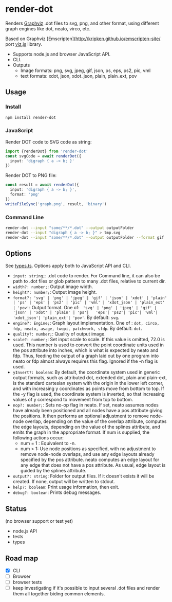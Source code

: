 # render-dot

Renders [Graphviz](http://www.graphviz.org) .dot files to svg, png, and other format, using different graph engines like dot, neato, virco, etc. 

Based on Graphviz [Emscripten](http://kripken.github.io/emscripten-site/ port [viz.js](https://github.com/mdaines/viz.js) library.

 * Supports node.js and browser JavaScript API.
 * CLI.
 * Outputs 
   * Image formats: png, svg, jpeg, gif, json, ps, eps, ps2, pic, vml
   * text formats: xdot, json, xdot_json, plain, plain_ext, pov

## Usage

### Install

```sh
npm install render-dot
```

### JavaScript

Render DOT code to SVG code as string:

```ts
import {renderDot} from 'render-dot'
const svgCode = await renderDot({
  input: 'digraph { a -> b; }'
})
```

Render DOT to PNG file:

```ts
const result = await renderDot({
  input: 'digraph { a -> b; }', 
  format: 'png'
})
writeFileSync('graph.png', result, 'binary')
```


### Command Line

```sh
render-dot --input "some/**/*.dot" --output outputFolder
render-dot --input "digraph { a -> b; }" > tmp.svg
render-dot --input "some/**/*.dot" --output outputFolder --format gif
```

## Options

See [types.ts](src/types.ts). Options apply both to JavaScript API and CLI.

 * `input: string;`: .dot code to render. For Command line, it can also be path to .dot files or glob pattern to many .dot
files, relative to current dir.
 * `width?: number;`: Output image width. 
 * `height?: number;`: Output image height. 
 * `format?: 'svg' | 'png' | 'jpeg' | 'gif' | 'json' | 'xdot' | 'plain' | 'ps' | 'eps' | 'ps2' | 'pic' | 'vml' | 'xdot_json' | 'plain_ext' | 'pov'`: Output format. One of: ` 'svg' | 'png' | 'jpeg' | 'gif' | 'json' | 'xdot' | 'plain' | 'ps'|   'eps'| 'ps2'| 'pic'| 'vml'| 'xdot_json'| 'plain_ext'| 'pov'`. By default: `svg`.
 * `engine?: Engine;`: Graph layout implementation. One of : `dot, circo, fdp, neato, asage, twopi, patchwork, sfdp`. By default: `dot`.
 * `quality?: number;`: Quality of output image.
 * `scale?: number;`: Set input scale to scale. If this value is omitted, 72.0 is used. This number is used to convert the
point coordinate units used in the pos attribute into inches, which is what is expected by neato and fdp.
Thus, feeding the output of a graph laid out by one program into neato or fdp almost always requires this
flag. Ignored if the -n flag is used.
 * `yInvert?: boolean`: By default, the coordinate system used in generic output formats, such as attributed dot, extended dot,
plain and plain-ext, is the standard cartesian system with the origin in the lower left corner, and with
increasing y coordinates as points move from bottom to top. If the -y flag is used, the coordinate system
is inverted, so that increasing values of y correspond to movement from top to bottom.
 * `nop?: number;`: Sets no-op flag in neato. If set, neato assumes nodes have already been positioned and all nodes have a
pos attribute giving the positions. It then performs an optional adjustment to remove node-node overlap,
depending on the value of the overlap attribute, computes the edge layouts, depending on the value of the
splines attribute, and emits the graph in the appropriate format. If num is supplied, the following
actions occur: 
   - num = 1 : Equivalent to -n.
   - num > 1: Use node positions as specified, with no adjustment to remove node-node overlaps, and use any
edge layouts already specified by the pos attribute. neato computes an edge layout for any edge that does
not have a pos attribute. As usual, edge layout is guided by the splines attribute.
 * `output?: string`: Folder for output files. If it doesn't exists it will be created. If none, output will be written to
stdout.
 * `help?: boolean`: Print usage information, then exit.
 * `debug?: boolean`: Prints debug messages.

## Status

(no browser support or test yet)

 * node.js API
 * tests
 * types

## Road map

- [x] CLI
- [ ] Browser
- [ ] browser tests
- [ ] keep investigating if it's possible to input several .dot files and render them all together biding common elements.